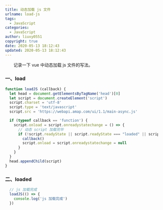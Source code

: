 ```yaml
---
title: 动态加载 js 文件
urlname: load-js
tags:
  - JavaScript
categories:
  - JavaScript
author: liuxy0551
copyright: true
date: 2020-05-13 18:12:43
updated: 2020-05-13 18:12:43
---
```



&emsp;&emsp;记录一下 vue 中动态加载 js 文件的写法。
<!--more-->


### 一、load

```javascript
function loadJS (callback) {
  let head = document.getElementsByTagName('head')[0]
  let script = document.createElement('script')
  script.charset = 'utf-8'
  script.type = 'text/javascript'
  script.src = 'https://webapi.amap.com/ui/1.1/main-async.js'

  if (typeof callback == 'function') {
    script.onload = script.onreadystatechange = () => {
      // 动态 script 加载完毕
      if (!script.readyState || script.readyState === "loaded" || script.readyState === "complete") {
        callback()
        script.onload = script.onreadystatechange = null
      }
    }
  }
  head.appendChild(script)
}
```


### 二、loaded

```javascript
  // js 加载完成
  loadJS(() => {
    console.log('js 加载完成')
  })
```
